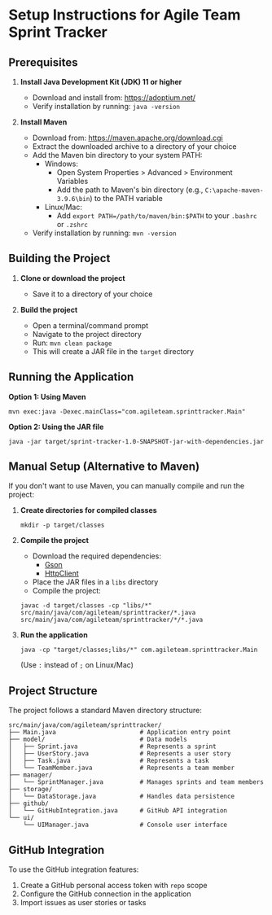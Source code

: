 # Setup Instructions for Agile Team Sprint Tracker

## Prerequisites

1. **Install Java Development Kit (JDK) 11 or higher**
   - Download and install from: https://adoptium.net/
   - Verify installation by running: `java -version`

2. **Install Maven**
   - Download from: https://maven.apache.org/download.cgi
   - Extract the downloaded archive to a directory of your choice
   - Add the Maven bin directory to your system PATH:
     - Windows: 
       - Open System Properties > Advanced > Environment Variables
       - Add the path to Maven's bin directory (e.g., `C:\apache-maven-3.9.6\bin`) to the PATH variable
     - Linux/Mac: 
       - Add `export PATH=/path/to/maven/bin:$PATH` to your `.bashrc` or `.zshrc`
   - Verify installation by running: `mvn -version`

## Building the Project

1. **Clone or download the project**
   - Save it to a directory of your choice

2. **Build the project**
   - Open a terminal/command prompt
   - Navigate to the project directory
   - Run: `mvn clean package`
   - This will create a JAR file in the `target` directory

## Running the Application

**Option 1: Using Maven**
```
mvn exec:java -Dexec.mainClass="com.agileteam.sprinttracker.Main"
```

**Option 2: Using the JAR file**
```
java -jar target/sprint-tracker-1.0-SNAPSHOT-jar-with-dependencies.jar
```

## Manual Setup (Alternative to Maven)

If you don't want to use Maven, you can manually compile and run the project:

1. **Create directories for compiled classes**
   ```
   mkdir -p target/classes
   ```

2. **Compile the project**
   - Download the required dependencies:
     - [Gson](https://mvnrepository.com/artifact/com.google.code.gson/gson/2.10.1)
     - [HttpClient](https://mvnrepository.com/artifact/org.apache.httpcomponents/httpclient/4.5.14)
   - Place the JAR files in a `libs` directory
   - Compile the project:
   ```
   javac -d target/classes -cp "libs/*" src/main/java/com/agileteam/sprinttracker/*.java src/main/java/com/agileteam/sprinttracker/*/*.java
   ```

3. **Run the application**
   ```
   java -cp "target/classes;libs/*" com.agileteam.sprinttracker.Main
   ```
   (Use `:` instead of `;` on Linux/Mac)

## Project Structure

The project follows a standard Maven directory structure:
```
src/main/java/com/agileteam/sprinttracker/
├── Main.java                       # Application entry point
├── model/                          # Data models
│   ├── Sprint.java                 # Represents a sprint
│   ├── UserStory.java              # Represents a user story
│   ├── Task.java                   # Represents a task
│   └── TeamMember.java             # Represents a team member
├── manager/
│   └── SprintManager.java          # Manages sprints and team members
├── storage/
│   └── DataStorage.java            # Handles data persistence
├── github/
│   └── GitHubIntegration.java      # GitHub API integration
└── ui/
    └── UIManager.java              # Console user interface
```

## GitHub Integration

To use the GitHub integration features:
1. Create a GitHub personal access token with `repo` scope
2. Configure the GitHub connection in the application
3. Import issues as user stories or tasks 